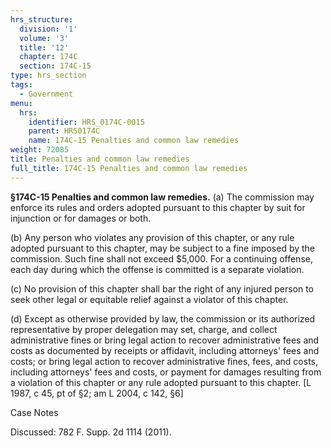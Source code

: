 ```yaml
---
hrs_structure:
  division: '1'
  volume: '3'
  title: '12'
  chapter: 174C
  section: 174C-15
type: hrs_section
tags:
  - Government
menu:
  hrs:
    identifier: HRS_0174C-0015
    parent: HRS0174C
    name: 174C-15 Penalties and common law remedies
weight: 72085
title: Penalties and common law remedies
full_title: 174C-15 Penalties and common law remedies
---
```

**§174C-15 Penalties and common law remedies.** (a) The commission may enforce its rules and orders adopted pursuant to this chapter by suit for injunction or for damages or both.

(b) Any person who violates any provision of this chapter, or any rule adopted pursuant to this chapter, may be subject to a fine imposed by the commission. Such fine shall not exceed $5,000\. For a continuing offense, each day during which the offense is committed is a separate violation.

(c) No provision of this chapter shall bar the right of any injured person to seek other legal or equitable relief against a violator of this chapter.

(d) Except as otherwise provided by law, the commission or its authorized representative by proper delegation may set, charge, and collect administrative fines or bring legal action to recover administrative fees and costs as documented by receipts or affidavit, including attorneys' fees and costs; or bring legal action to recover administrative fines, fees, and costs, including attorneys' fees and costs, or payment for damages resulting from a violation of this chapter or any rule adopted pursuant to this chapter. [L 1987, c 45, pt of §2; am L 2004, c 142, §6]

Case Notes

Discussed: 782 F. Supp. 2d 1114 (2011).